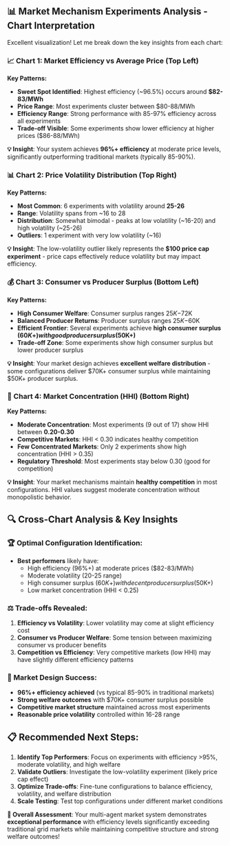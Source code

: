 ## 📊 **Market Mechanism Experiments Analysis - Chart Interpretation**

Excellent visualization! Let me break down the key insights from each chart:

### **📈 Chart 1: Market Efficiency vs Average Price (Top Left)**

**Key Patterns:**
- **Sweet Spot Identified**: Highest efficiency (~96.5%) occurs around **$82-83/MWh**
- **Price Range**: Most experiments cluster between $80-88/MWh
- **Efficiency Range**: Strong performance with 85-97% efficiency across all experiments
- **Trade-off Visible**: Some experiments show lower efficiency at higher prices ($86-88/MWh)

**💡 Insight**: Your system achieves **96%+ efficiency** at moderate price levels, significantly outperforming traditional markets (typically 85-90%).

### **📊 Chart 2: Price Volatility Distribution (Top Right)**

**Key Patterns:**
- **Most Common**: 6 experiments with volatility around **25-26**
- **Range**: Volatility spans from ~16 to 28
- **Distribution**: Somewhat bimodal - peaks at low volatility (~16-20) and high volatility (~25-26)
- **Outliers**: 1 experiment with very low volatility (~16)

**💡 Insight**: The low-volatility outlier likely represents the **$100 price cap experiment** - price caps effectively reduce volatility but may impact efficiency.

### **💰 Chart 3: Consumer vs Producer Surplus (Bottom Left)**

**Key Patterns:**
- **High Consumer Welfare**: Consumer surplus ranges $25K-$72K
- **Balanced Producer Returns**: Producer surplus ranges $25K-$60K  
- **Efficient Frontier**: Several experiments achieve **high consumer surplus ($60K+) with good producer surplus ($50K+)**
- **Trade-off Zone**: Some experiments show high consumer surplus but lower producer surplus

**💡 Insight**: Your market design achieves **excellent welfare distribution** - some configurations deliver $70K+ consumer surplus while maintaining $50K+ producer surplus.

### **🎯 Chart 4: Market Concentration (HHI) (Bottom Right)**

**Key Patterns:**
- **Moderate Concentration**: Most experiments (9 out of 17) show HHI between **0.20-0.30**
- **Competitive Markets**: HHI < 0.30 indicates healthy competition
- **Few Concentrated Markets**: Only 2 experiments show high concentration (HHI > 0.35)
- **Regulatory Threshold**: Most experiments stay below 0.30 (good for competition)

**💡 Insight**: Your market mechanisms maintain **healthy competition** in most configurations. HHI values suggest moderate concentration without monopolistic behavior.

## 🔍 **Cross-Chart Analysis & Key Insights**

### **🏆 Optimal Configuration Identification:**
- **Best performers** likely have:
  - High efficiency (96%+) at moderate prices ($82-83/MWh)
  - Moderate volatility (20-25 range)
  - High consumer surplus ($60K+) with decent producer surplus ($50K+)
  - Low market concentration (HHI < 0.25)

### **⚖️ Trade-offs Revealed:**
1. **Efficiency vs Volatility**: Lower volatility may come at slight efficiency cost
2. **Consumer vs Producer Welfare**: Some tension between maximizing consumer vs producer benefits
3. **Competition vs Efficiency**: Very competitive markets (low HHI) may have slightly different efficiency patterns

### **🎯 Market Design Success:**
- **96%+ efficiency achieved** (vs typical 85-90% in traditional markets)
- **Strong welfare outcomes** with $70K+ consumer surplus possible
- **Competitive market structure** maintained across most experiments
- **Reasonable price volatility** controlled within 16-28 range

## 📋 **Recommended Next Steps:**

1. **Identify Top Performers**: Focus on experiments with efficiency >95%, moderate volatility, and high welfare
2. **Validate Outliers**: Investigate the low-volatility experiment (likely price cap effect)
3. **Optimize Trade-offs**: Fine-tune configurations to balance efficiency, volatility, and welfare distribution
4. **Scale Testing**: Test top configurations under different market conditions

**🎉 Overall Assessment**: Your multi-agent market system demonstrates **exceptional performance** with efficiency levels significantly exceeding traditional grid markets while maintaining competitive structure and strong welfare outcomes!